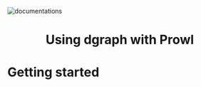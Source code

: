 ![documentations](http://getprowl.com/assets/images/documentation1.png)
<h1 align="center">Using dgraph with Prowl</h1>

# Getting started 
